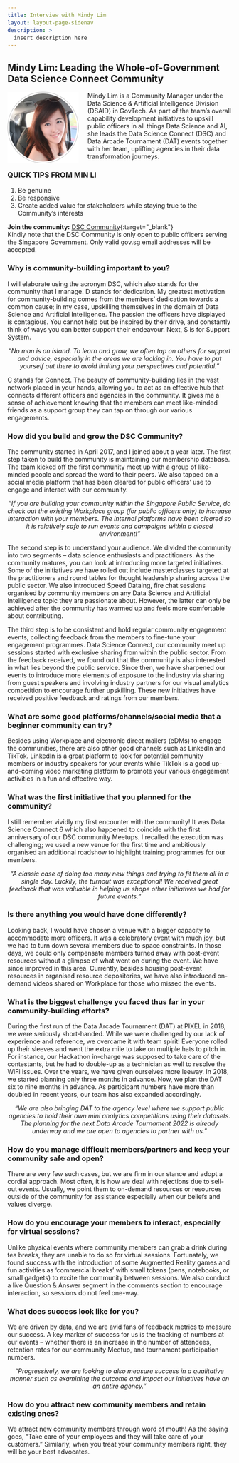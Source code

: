 ```yaml
---
title: Interview with Mindy Lim
layout: layout-page-sidenav
description: >
  insert description here
---
```


## Mindy Lim: Leading the Whole-of-Government Data Science Connect Community

<div class="card-grid-container grid-25rem">
  <div div class="sgds-card">
    <div class="sgds-card-content">
      <img style="float: left; margin-right: 20px;" src="/assets/img/building-a-community-interview-mindy-lim.png" alt="Picture of Mindy Lim">
	  <p>
	    Mindy Lim is a Community Manager under the Data Science & Artificial Intelligence Division (DSAID) in GovTech. As part of the team’s overall capability development initiatives to upskill public officers in all things Data Science and AI, she leads the Data Science Connect (DSC) and Data Arcade Tournament (DAT) events together with her team, uplifting agencies in their data transformation journeys.
	  </p>
	</div>
  </div>
  
<!--<div>
  <div style="float: left; margin-right: 20px;">
    <img src="/assets/img/building-a-community-interview-mindy-lim.png" alt="Picture of Mindy Lim">
  </div>
  <div>
    <p>Mindy Lim is a Community Manager under the Data Science & Artificial Intelligence Division (DSAID) in GovTech. As part of the team’s overall capability development initiatives to upskill public officers in all things Data Science and AI, she leads the Data Science Connect (DSC) and Data Arcade Tournament (DAT) events together with her team, uplifting agencies in their data transformation journeys. </p>
  </div>
</div>
<p></p>-->

### QUICK TIPS FROM MIN LI

1. Be genuine
2. Be responsive
3. Create added value for stakeholders while staying true to the Community’s interests

**Join the community:** [DSC Community](https://go.gov.sg/communityregistration){:target="_blank"}<br />
Kindly note that the DSC Community is only open to public officers serving the Singapore Government. Only valid gov.sg email addresses will be accepted.

### Why is community-building important to you?

I will elaborate using the acronym DSC, which also stands for the community that I manage. D stands for dedication. My greatest motivation for community-building comes from the members’ dedication towards a common cause; in my case, upskilling themselves in the domain of Data Science and Artificial Intelligence. The passion the officers have displayed is contagious. You cannot help but be inspired by their drive, and constantly think of ways you can better support their endeavour. Next, S is for Support System.

<p style="text-align: center;"><i>“No man is an island. To learn and grow, we often tap on others for support and advice, especially in the areas we are lacking in. You have to put yourself out there to avoid limiting your perspectives and potential.”</i></p>

C stands for Connect. The beauty of community-building lies in the vast network placed in your hands, allowing you to act as an effective hub that connects different officers and agencies in the community.  It gives me a sense of achievement knowing that the members can meet like-minded friends as a support group they can tap on through our various engagements.

### How did you build and grow the DSC Community?

The community started in April 2017, and I joined about a year later. The first step taken to build the community is maintaining our membership database. The team kicked off the first community meet up with a group of like-minded people and spread the word to their peers. We also tapped on a social media platform that has been cleared for public officers’ use to engage and interact with our community.

<p style="text-align: center;"><i>“If you are building your community within the Singapore Public Service, do check out the existing Workplace group (for public officers only) to increase interaction with your members. The internal platforms have been cleared so it is relatively safe to run events and campaigns within a closed environment!”</i></p>

The second step is to understand your audience. We divided the community into two segments – data science enthusiasts and practitioners. As the community matures, you can look at introducing more targeted initiatives. Some of the initiatives we have rolled out include masterclasses targeted at the practitioners and round tables for thought leadership sharing across the public sector. We also introduced Speed Dataing, fire chat sessions organised by community members on any Data Science and Artificial Intelligence topic they are passionate about. However, the latter can only be achieved after the community has warmed up and feels more comfortable about contributing.

The third step is to be consistent and hold regular community engagement events, collecting feedback from the members to fine-tune your engagement programmes. Data Science Connect, our community meet up sessions started with exclusive sharing from within the public sector. From the feedback received, we found out that the community is also interested in what lies beyond the public service. Since then, we have sharpened our events to introduce more elements of exposure to the industry via sharing from guest speakers and involving industry partners for our visual analytics competition to encourage further upskilling. These new initiatives have received positive feedback and ratings from our members.

### What are some good platforms/channels/social media that a beginner community can try?

Besides using Workplace and electronic direct mailers (eDMs) to engage the communities, there are also other good channels such as LinkedIn and TikTok. LinkedIn is a great platform to look for potential community members or industry speakers for your events while TikTok is a good up-and-coming video marketing platform to promote your various engagement activities in a fun and effective way.

### What was the first initiative that you planned for the community?

I still remember vividly my first encounter with the community! It was Data Science Connect 6 which also happened to coincide with the first anniversary of our DSC community Meetups. I recalled the execution was challenging; we used a new venue for the first time and ambitiously organised an additional roadshow to highlight training programmes for our members.

<p style="text-align: center;"><i>“A classic case of doing too many new things and trying to fit them all in a single day. Luckily, the turnout was exceptional! We received great feedback that was valuable in helping us shape other initiatives we had for future events.”</i></p>

### Is there anything you would have done differently?

Looking back, I would have chosen a venue with a bigger capacity to accommodate more officers. It was a celebratory event with much joy, but we had to turn down several members due to space constraints. In those days, we could only compensate members turned away with post-event resources without a glimpse of what went on during the event. We have since improved in this area. Currently, besides housing post-event resources in organised resource depositories, we have also introduced on-demand videos shared on Workplace for those who missed the events.

### What is the biggest challenge you faced thus far in your community-building efforts?

During the first run of the Data Arcade Tournament (DAT) at PIXEL in 2018, we were seriously short-handed. While we were challenged by our lack of experience and reference, we overcame it with team spirit! Everyone rolled up their sleeves and went the extra mile to take on multiple hats to pitch in. For instance, our Hackathon in-charge was supposed to take care of the contestants, but he had to double-up as a technician as well to resolve the WiFi issues. Over the years, we have given ourselves more leeway. In 2018, we started planning only three months in advance. Now, we plan the DAT six to nine months in advance. As participant numbers have more than doubled in recent years, our team has also expanded accordingly.

<p style="text-align: center;"><i>“We are also bringing DAT to the agency level where we support public agencies to hold their own mini analytics competitions using their datasets. The planning for the next Data Arcade Tournament 2022 is already underway and we are open to agencies to partner with us."</i></p>

### How do you manage difficult members/partners and keep your community safe and open?

There are very few such cases, but we are firm in our stance and adopt a cordial approach. Most often, it is how we deal with rejections due to sell-out events. Usually, we point them to on-demand resources or resources outside of the community for assistance especially when our beliefs and values diverge.

### How do you encourage your members to interact, especially for virtual sessions?

Unlike physical events where community members can grab a drink during tea breaks, they are unable to do so for virtual sessions. Fortunately, we found success with the introduction of some Augmented Reality games and fun activities as ‘commercial breaks’ with small tokens (pens, notebooks, or small gadgets) to excite the community between sessions. We also conduct a live Question & Answer segment in the comments section to encourage interaction, so sessions do not feel one-way.

### What does success look like for you?

We are driven by data, and we are avid fans of feedback metrics to measure our success. A key marker of success for us is the tracking of numbers at our events – whether there is an increase in the number of attendees, retention rates for our community Meetup, and tournament participation numbers. 

<p style="text-align: center;"><i>“Progressively, we are looking to also measure success in a qualitative manner such as examining the outcome and impact our initiatives have on an entire agency.”</i></p>

### How do you attract new community members and retain existing ones?

We attract new community members through word of mouth! As the saying goes, “Take care of your employees and they will take care of your customers.” Similarly, when you treat your community members right, they will be your best advocates. 

<p></p>
